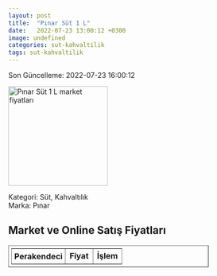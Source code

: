 ```yaml
---
layout: post
title:  "Pınar Süt 1 L"
date:   2022-07-23 13:00:12 +0300
image: undefined
categories: sut-kahvaltilik
tags: sut-kahvaltilik
---
```


Son Güncelleme: 2022-07-23 16:00:12

<img src="undefined" width="200" alt="Pınar Süt 1 L market fiyatları" />

Kategori: Süt, Kahvaltılık
<br />
Marka: Pınar

<h2>Market ve Online Satış Fiyatları</h2>

<table border="1" style="padding: 5px;width:80%;">
  <tr>
    <td style="padding: 5px;"><strong>Perakendeci</strong></td>
    <td><strong>Fiyat</strong></td>
    <td><strong>İşlem</strong></td>
  </tr>
  
</table>
